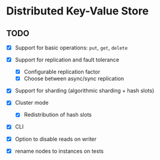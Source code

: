 # Distributed Key-Value Store

## TODO
- [X] Support for basic operations: `put`, `get`, `delete`
- [X] Support for replication and fault tolerance
  - [X] Configurable replication factor
  - [X] Choose between async/sync replication
- [X] Support for sharding (algorithmic sharding + hash slots)
- [X] Cluster mode
    - [X] Redistribution of hash slots
- [X] CLI
- [X] Option to disable reads on writer
- [X] rename nodes to instances on tests


